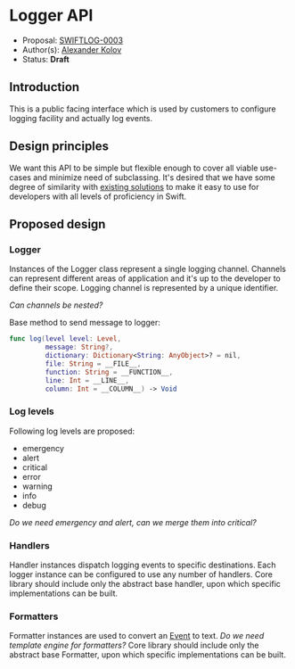 # Logger API

* Proposal: [SWIFTLOG-0003](https://github.com/akolov/swift-logging/blob/master/proposals/0003-logger-api.md)
* Author(s): [Alexander Kolov](https://github.com/akolov)
* Status: **Draft**

## Introduction

This is a public facing interface which is used by customers to configure logging facility and actually log events.

## Design principles

We want this API to be simple but flexible enough to cover all viable use-cases and minimize need of subclassing.
It's desired that we have some degree of similarity with [existing solutions](https://github.com/akolov/swift-logging/blob/master/proposals/0000-reference-projects.md) to make it easy to use for developers with all levels of proficiency in Swift.

## Proposed design

### Logger

Instances of the Logger class represent a single logging channel. Channels can represent different areas of application and it's up to the developer to define their scope. Logging channel is represented by a unique identifier.

_Can channels be nested?_

Base method to send message to logger:

```swift
func log(level level: Level,
         message: String?,
         dictionary: Dictionary<String: AnyObject>? = nil,
         file: String = __FILE__,
         function: String = __FUNCTION__,
         line: Int = __LINE__,
         column: Int = __COLUMN__) -> Void
```

### Log levels

Following log levels are proposed:

* emergency
* alert
* critical
* error
* warning
* info
* debug

_Do we need emergency and alert, can we merge them into critical?_

### Handlers

Handler instances dispatch logging events to specific destinations. Each logger instance can be configured to use any number of handlers.
Core library should include only the abstract base handler, upon which specific implementations can be built.

### Formatters

Formatter instances are used to convert an [Event](https://github.com/akolov/swift-logging/blob/master/proposals/0002-event-interface.md) to text.
_Do we need template engine for formatters?_
Core library should include only the abstract base Formatter, upon which specific implementations can be built.
